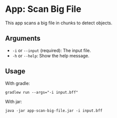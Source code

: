 # App: Scan Big File

This app scans a big file in chunks to detect objects.

## Arguments

- `-i` or `--input` (required): The input file.
- `-h` or `--help`: Show the help message.

## Usage

With gradle:
```shell
gradlew run --args="-i input.bff"
```

With jar:
```shell
java -jar app-scan-big-file.jar -i input.bff
```

